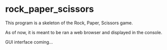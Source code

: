 # rock_paper_scissors

This program is a skeleton of the Rock, Paper, Scissors game.

As of now, it is meant to be ran a web browser and displayed in the console.

GUI interface coming...